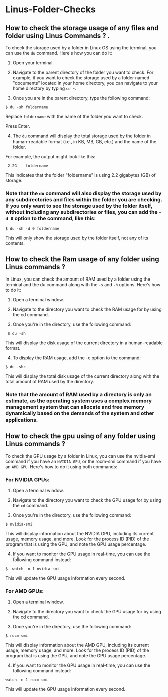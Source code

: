 # Linus-Folder-Checks

## How to check the storage usage of any files and folder  using Linus Commands  ? .

To check the storage used by a folder in Linux OS using the terminal, you can use the `du` command. Here's how you can do it:

1. Open your terminal.

2. Navigate to the parent directory of the folder you want to check. For example, if you want to check the storage used by a folder named "documents"        located in your home directory, you can navigate to your home directory by typing `cd ~`.

3. Once you are in the parent directory, type the following command:

```@ruby
$ du -sh foldername
```

Replace `foldername` with the name of the folder you want to check.

Press Enter.

4. The `du` command will display the total storage used by the folder in human-readable format (i.e., in KB, MB, GB, etc.) and the name of the folder.

For example, the output might look like this:

```@ruby
 2.2G    foldername
```

This indicates that the folder "foldername" is using 2.2 gigabytes (GB) of storage.

### Note that the `du` command will also display the storage used by any subdirectories and files within the folder you are checking. If you only want to see the storage used by the folder itself, without including any subdirectories or files, you can add the `-d 0` option to the command, like this:
```@ruby
$ du -sh -d 0 foldername
```
This will only show the storage used by the folder itself, not any of its contents.

## How to check the Ram usage of any folder using Linus commands ?

In Linux, you can check the amount of RAM used by a folder using the terminal and the du command along with the `-s` and `-h` options. Here's how to do it:

1. Open a terminal window.

2. Navigate to the directory you want to check the RAM usage for by using the cd command.

3. Once you're in the directory, use the following command:

```@ruby
 $ du -sh
 ```
 
This will display the disk usage of the current directory in a human-readable format.

4. To display the RAM usage, add the -c option to the command:

```@ruby
$ du -shc
```

This will display the total disk usage of the current directory along with the total amount of RAM used by the directory.

### Note that the amount of RAM used by a directory is only an estimate, as the operating system uses a complex memory management system that can allocate and free memory dynamically based on the demands of the system and other applications.

## How to check the gpu using of any folder using Linus commands ?

To check the GPU usage by a folder in Linux, you can use the nvidia-smi command if you have an `NVIDIA GPU`, or the rocm-smi command if you have an `AMD GPU`. Here's how to do it using both commands:

### For NVIDIA GPUs:

1. Open a terminal window.

2. Navigate to the directory you want to check the GPU usage for by using the `cd` command.

3. Once you're in the directory, use the following command:

```@ruby
$ nvidia-smi
```

This will display information about the NVIDIA GPU, including its current usage, memory usage, and more. Look for the process ID (PID) of the program that is using the GPU, and note the GPU usage percentage.

4. If you want to monitor the GPU usage in real-time, you can use the following command instead:

```@ruby
$  watch -n 1 nvidia-smi
```

This will update the GPU usage information every second.

### For AMD GPUs:

1. Open a terminal window.

2. Navigate to the directory you want to check the GPU usage for by using the cd command.

3. Once you're in the directory, use the following command:

```@ruby
$ rocm-smi
```
This will display information about the AMD GPU, including its current usage, memory usage, and more. Look for the process ID (PID) of the program that is using the GPU, and note the GPU usage percentage.

4. If you want to monitor the GPU usage in real-time, you can use the following command instead:

```@ruby
watch -n 1 rocm-smi
```

This will update the GPU usage information every second.


